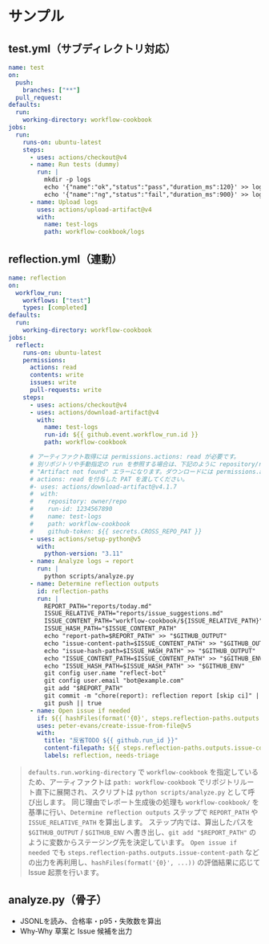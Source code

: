 # サンプル

## test.yml（サブディレクトリ対応）
```yaml
name: test
on:
  push:
    branches: ["**"]
  pull_request:
defaults:
  run:
    working-directory: workflow-cookbook
jobs:
  run:
    runs-on: ubuntu-latest
    steps:
      - uses: actions/checkout@v4
      - name: Run tests (dummy)
        run: |
          mkdir -p logs
          echo '{"name":"ok","status":"pass","duration_ms":120}' >> logs/test.jsonl
          echo '{"name":"ng","status":"fail","duration_ms":900}' >> logs/test.jsonl
      - name: Upload logs
        uses: actions/upload-artifact@v4
        with:
          name: test-logs
          path: workflow-cookbook/logs
```

## reflection.yml（連動）
```yaml
name: reflection
on:
  workflow_run:
    workflows: ["test"]
    types: [completed]
defaults:
  run:
    working-directory: workflow-cookbook
jobs:
  reflect:
    runs-on: ubuntu-latest
    permissions:
      actions: read
      contents: write
      issues: write
      pull-requests: write
    steps:
      - uses: actions/checkout@v4
      - uses: actions/download-artifact@v4
        with:
          name: test-logs
          run-id: ${{ github.event.workflow_run.id }}
          path: workflow-cookbook

      # アーティファクト取得には permissions.actions: read が必要です。
      # 別リポジトリや手動指定の run を参照する場合は、下記のように repository/run-id/github-token を明示しないと
      # "Artifact not found" エラーになります。ダウンロードには permissions.actions: read が必須で、github-token には
      # actions: read を付与した PAT を渡してください。
      #- uses: actions/download-artifact@v4.1.7
      #  with:
      #    repository: owner/repo
      #    run-id: 1234567890
      #    name: test-logs
      #    path: workflow-cookbook
      #    github-token: ${{ secrets.CROSS_REPO_PAT }}
      - uses: actions/setup-python@v5
        with:
          python-version: "3.11"
      - name: Analyze logs → report
        run: |
          python scripts/analyze.py
      - name: Determine reflection outputs
        id: reflection-paths
        run: |
          REPORT_PATH="reports/today.md"
          ISSUE_RELATIVE_PATH="reports/issue_suggestions.md"
          ISSUE_CONTENT_PATH="workflow-cookbook/${ISSUE_RELATIVE_PATH}"
          ISSUE_HASH_PATH="$ISSUE_CONTENT_PATH"
          echo "report-path=$REPORT_PATH" >> "$GITHUB_OUTPUT"
          echo "issue-content-path=$ISSUE_CONTENT_PATH" >> "$GITHUB_OUTPUT"
          echo "issue-hash-path=$ISSUE_HASH_PATH" >> "$GITHUB_OUTPUT"
          echo "ISSUE_CONTENT_PATH=$ISSUE_CONTENT_PATH" >> "$GITHUB_ENV"
          echo "ISSUE_HASH_PATH=$ISSUE_HASH_PATH" >> "$GITHUB_ENV"
          git config user.name "reflect-bot"
          git config user.email "bot@example.com"
          git add "$REPORT_PATH"
          git commit -m "chore(report): reflection report [skip ci]" || echo "no changes"
          git push || true
      - name: Open issue if needed
        if: ${{ hashFiles(format('{0}', steps.reflection-paths.outputs.issue-hash-path)) != '0' }}
        uses: peter-evans/create-issue-from-file@v5
        with:
          title: "反省TODO ${{ github.run_id }}"
          content-filepath: ${{ steps.reflection-paths.outputs.issue-content-path }}
          labels: reflection, needs-triage
```

> `defaults.run.working-directory` で `workflow-cookbook` を指定しているため、アーティファクトは `path: workflow-cookbook` でリポジトリルート直下に展開され、スクリプトは `python scripts/analyze.py` として呼び出します。
> 同じ理由でレポート生成後の処理も `workflow-cookbook/` を基準に行い、`Determine reflection outputs` ステップで `REPORT_PATH` や `ISSUE_RELATIVE_PATH` を算出します。
> ステップ内では、算出したパスを `$GITHUB_OUTPUT` / `$GITHUB_ENV` へ書き出し、`git add "$REPORT_PATH"` のように変数からステージング先を決定しています。
> `Open issue if needed` でも `steps.reflection-paths.outputs.issue-content-path` などの出力を再利用し、`hashFiles(format('{0}', ...))` の評価結果に応じて Issue 起票を行います。

## analyze.py（骨子）
- JSONLを読み、合格率・p95・失敗数を算出
- Why-Why 草案と Issue 候補を出力
